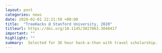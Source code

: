 ```yaml
---
layout: post
categories: news
date: 2020-02-01 22:21:59 +00:00
title:  "TreeHacks @ Stanford University, 2020"
titleurl: https://doi.org/10.1145/3027063.3048417
important: ""
highlight: ""
summary:  Selected for 36 hour hack-a-thon with travel scholarship.
---
```

